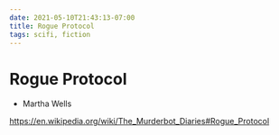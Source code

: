 ```yaml
---
date: 2021-05-10T21:43:13-07:00
title: Rogue Protocol
tags: scifi, fiction
---
```


# Rogue Protocol

* Martha Wells

https://en.wikipedia.org/wiki/The_Murderbot_Diaries#Rogue_Protocol